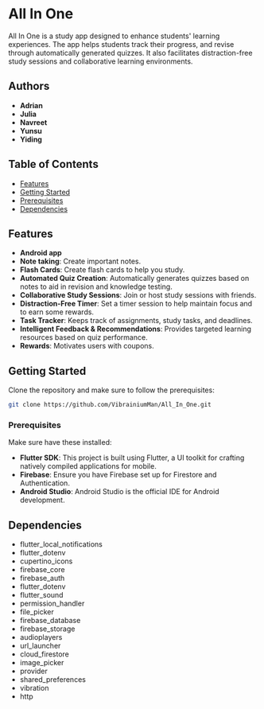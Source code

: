# All In One

All In One is a study app designed to enhance students' learning experiences. The app helps students track their progress, and revise through automatically generated quizzes. It also facilitates distraction-free study sessions and collaborative learning environments.

## Authors
- **Adrian**
- **Julia**
- **Navreet**
- **Yunsu**
- **Yiding**

## Table of Contents
- [Features](#features)
- [Getting Started](#getting-started)
- [Prerequisites](#prerequisites)
- [Dependencies](#dependencies)

## Features
- **Android app**
- **Note taking**: Create important notes.
- **Flash Cards**: Create flash cards to help you study.
- **Automated Quiz Creation**: Automatically generates quizzes based on notes to aid in revision and knowledge testing.
- **Collaborative Study Sessions**: Join or host study sessions with friends.
- **Distraction-Free Timer**: Set a timer session to help maintain focus and to earn some rewards.
- **Task Tracker**: Keeps track of assignments, study tasks, and deadlines.
- **Intelligent Feedback & Recommendations**: Provides targeted learning resources based on quiz performance.
- **Rewards**: Motivates users with coupons.

## Getting Started
Clone the repository and make sure to follow the prerequisites:
```bash
git clone https://github.com/VibrainiumMan/All_In_One.git
```
### Prerequisites
Make sure have these installed:
- **Flutter SDK**: This project is built using Flutter, a UI toolkit for crafting natively compiled applications for mobile.
- **Firebase**: Ensure you have Firebase set up for Firestore and Authentication.
- **Android Studio**: Android Studio is the official IDE for Android development.

## Dependencies
- flutter_local_notifications
- flutter_dotenv
- cupertino_icons
- firebase_core
- firebase_auth
- flutter_dotenv
- flutter_sound
- permission_handler
- file_picker
- firebase_database
- firebase_storage
- audioplayers
- url_launcher
- cloud_firestore
- image_picker
- provider
- shared_preferences
- vibration
- http


